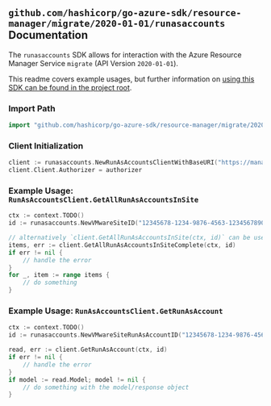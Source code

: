 
## `github.com/hashicorp/go-azure-sdk/resource-manager/migrate/2020-01-01/runasaccounts` Documentation

The `runasaccounts` SDK allows for interaction with the Azure Resource Manager Service `migrate` (API Version `2020-01-01`).

This readme covers example usages, but further information on [using this SDK can be found in the project root](https://github.com/hashicorp/go-azure-sdk/tree/main/docs).

### Import Path

```go
import "github.com/hashicorp/go-azure-sdk/resource-manager/migrate/2020-01-01/runasaccounts"
```


### Client Initialization

```go
client := runasaccounts.NewRunAsAccountsClientWithBaseURI("https://management.azure.com")
client.Client.Authorizer = authorizer
```


### Example Usage: `RunAsAccountsClient.GetAllRunAsAccountsInSite`

```go
ctx := context.TODO()
id := runasaccounts.NewVMwareSiteID("12345678-1234-9876-4563-123456789012", "example-resource-group", "vmwareSiteValue")

// alternatively `client.GetAllRunAsAccountsInSite(ctx, id)` can be used to do batched pagination
items, err := client.GetAllRunAsAccountsInSiteComplete(ctx, id)
if err != nil {
	// handle the error
}
for _, item := range items {
	// do something
}
```


### Example Usage: `RunAsAccountsClient.GetRunAsAccount`

```go
ctx := context.TODO()
id := runasaccounts.NewVMwareSiteRunAsAccountID("12345678-1234-9876-4563-123456789012", "example-resource-group", "vmwareSiteValue", "runAsAccountValue")

read, err := client.GetRunAsAccount(ctx, id)
if err != nil {
	// handle the error
}
if model := read.Model; model != nil {
	// do something with the model/response object
}
```
